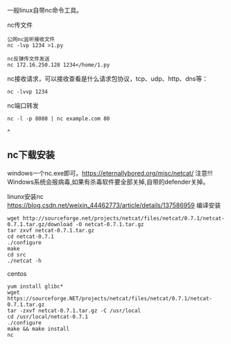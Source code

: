 一般linux自带nc命令工具。

nc传文件
```
公网nc监听接收文件
nc -lvp 1234 >1.py

nc反弹传文件发送
nc 172.16.250.128 1234</home/1.py
```

nc接收请求，可以接收查看是什么请求包协议，tcp、udp、http、dns等：
```
nc -lvvp 1234
```

nc端口转发
```
nc -l -p 8080 | nc example.com 80
```

^
## **nc下载安装**
windows一个nc.exe即可。https://eternallybored.org/misc/netcat/ 注意!!! Windows系统会报病毒,如果有杀毒软件要全部关掉,自带的defender关掉。

linunx安装nc
<https://blog.csdn.net/weixin_44462773/article/details/137586959>
编译安装
```
wget http://sourceforge.net/projects/netcat/files/netcat/0.7.1/netcat-0.7.1.tar.gz/download -O netcat-0.7.1.tar.gz
tar zxvf netcat-0.7.1.tar.gz
cd netcat-0.7.1
./configure
make
cd src
./netcat -h
```

centos
```
yum install glibc*
wget https://sourceforge.NET/projects/netcat/files/netcat/0.7.1/netcat-0.7.1.tar.gz
tar -zxvf netcat-0.7.1.tar.gz -C /usr/local
cd /usr/local/netcat-0.7.1
./configure
make && make install
nc
```